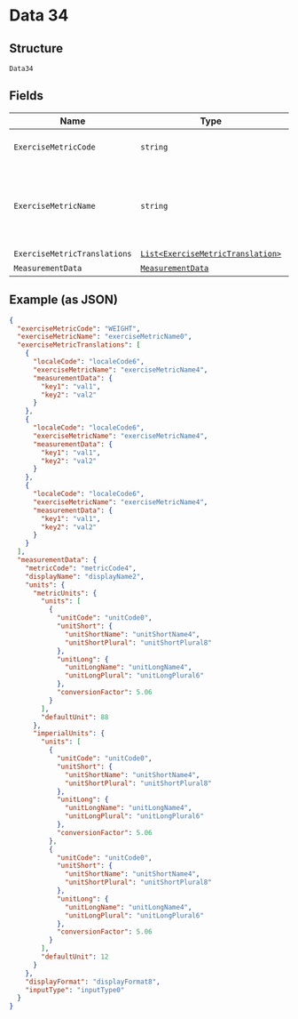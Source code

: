 
# Data 34

## Structure

`Data34`

## Fields

| Name | Type | Tags | Description |
|  --- | --- | --- | --- |
| `ExerciseMetricCode` | `string` | Optional | A unique identifier for the exercise metric. |
| `ExerciseMetricName` | `string` | Optional | Translated name of the metric (Realistically not used because the real data for this comes from measurementData) |
| `ExerciseMetricTranslations` | [`List<ExerciseMetricTranslation>`](../../doc/models/exercise-metric-translation.md) | Optional | - |
| `MeasurementData` | [`MeasurementData`](../../doc/models/measurement-data.md) | Optional | - |

## Example (as JSON)

```json
{
  "exerciseMetricCode": "WEIGHT",
  "exerciseMetricName": "exerciseMetricName0",
  "exerciseMetricTranslations": [
    {
      "localeCode": "localeCode6",
      "exerciseMetricName": "exerciseMetricName4",
      "measurementData": {
        "key1": "val1",
        "key2": "val2"
      }
    },
    {
      "localeCode": "localeCode6",
      "exerciseMetricName": "exerciseMetricName4",
      "measurementData": {
        "key1": "val1",
        "key2": "val2"
      }
    },
    {
      "localeCode": "localeCode6",
      "exerciseMetricName": "exerciseMetricName4",
      "measurementData": {
        "key1": "val1",
        "key2": "val2"
      }
    }
  ],
  "measurementData": {
    "metricCode": "metricCode4",
    "displayName": "displayName2",
    "units": {
      "metricUnits": {
        "units": [
          {
            "unitCode": "unitCode0",
            "unitShort": {
              "unitShortName": "unitShortName4",
              "unitShortPlural": "unitShortPlural8"
            },
            "unitLong": {
              "unitLongName": "unitLongName4",
              "unitLongPlural": "unitLongPlural6"
            },
            "conversionFactor": 5.06
          }
        ],
        "defaultUnit": 88
      },
      "imperialUnits": {
        "units": [
          {
            "unitCode": "unitCode0",
            "unitShort": {
              "unitShortName": "unitShortName4",
              "unitShortPlural": "unitShortPlural8"
            },
            "unitLong": {
              "unitLongName": "unitLongName4",
              "unitLongPlural": "unitLongPlural6"
            },
            "conversionFactor": 5.06
          },
          {
            "unitCode": "unitCode0",
            "unitShort": {
              "unitShortName": "unitShortName4",
              "unitShortPlural": "unitShortPlural8"
            },
            "unitLong": {
              "unitLongName": "unitLongName4",
              "unitLongPlural": "unitLongPlural6"
            },
            "conversionFactor": 5.06
          }
        ],
        "defaultUnit": 12
      }
    },
    "displayFormat": "displayFormat8",
    "inputType": "inputType0"
  }
}
```

